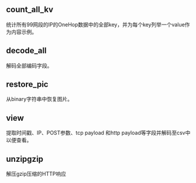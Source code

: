 ## count_all_kv
统计所有99网段的IP的OneHop数据中的全部key，并为每个key列举一个value作为内容示例。
## decode_all
解码全部编码字段。
## restore_pic
从binary字符串中恢复图片。
## view
提取时间戳、IP、POST参数、tcp payload 和http payload等字段并解码至csv中以便查看。
## unzipgzip
解压gzip压缩的HTTP响应